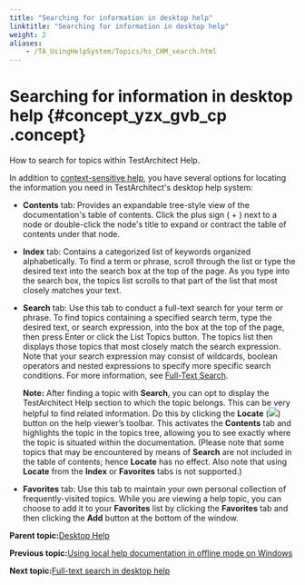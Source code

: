 ```yaml
--- 
title: "Searching for information in desktop help"
linktitle: "Searching for information in desktop help"
weight: 2
aliases: 
    - /TA_UsingHelpSystem/Topics/hs_CHM_search.html
---
```

# Searching for information in desktop help {#concept_yzx_gvb_cp .concept}

How to search for topics within TestArchitect Help.

In addition to [context-sensitive help](hs_getting_help.md#section.context_sensitive_help), you have several options for locating the information you need in TestArchitect's desktop help system:

-   **Contents** tab: Provides an expandable tree-style view of the documentation's table of contents. Click the plus sign \( + \) next to a node or double-click the node's title to expand or contract the table of contents under that node.
-   **Index** tab: Contains a categorized list of keywords organized alphabetically. To find a term or phrase, scroll through the list or type the desired text into the search box at the top of the page. As you type into the search box, the topics list scrolls to that part of the list that most closely matches your text.

-   **Search** tab: Use this tab to conduct a full-text search for your term or phrase. To find topics containing a specified search term, type the desired text, or search expression, into the box at the top of the page, then press Enter or click the List Topics button. The topics list then displays those topics that most closely match the search expression. Note that your search expression may consist of wildcards, boolean operators and nested expressions to specify more specific search conditions. For more information, see [Full-Text Search](hs_CHM_full_text_search.html).

    **Note:** After finding a topic with **Search**, you can opt to display the TestArchitect Help section to which the topic belongs. This can be very helpful to find related information. Do this by clicking the **Locate** \(![](../Images/btn_locate.png)\) button on the help viewer’s toolbar. This activates the **Contents** tab and highlights the topic in the topics tree, allowing you to see exactly where the topic is situated within the documentation. \(Please note that some topics that may be encountered by means of **Search** are not included in the table of contents; hence **Locate** has no effect. Also note that using **Locate** from the **Index** or **Favorites** tabs is not supported.\)

-   **Favorites** tab: Use this tab to maintain your own personal collection of frequently-visited topics. While you are viewing a help topic, you can choose to add it to your **Favorites** list by clicking the **Favorites** tab and then clicking the **Add** button at the bottom of the window.

**Parent topic:**[Desktop Help](../../TA_UsingHelpSystem/Topics/hs_CHM.html)

**Previous topic:**[Using local help documentation in offline mode on Windows](../../TA_UsingHelpSystem/Topics/hs_local_help_Windows.html)

**Next topic:**[Full-text search in desktop help](../../TA_UsingHelpSystem/Topics/hs_CHM_full_text_search.html)

